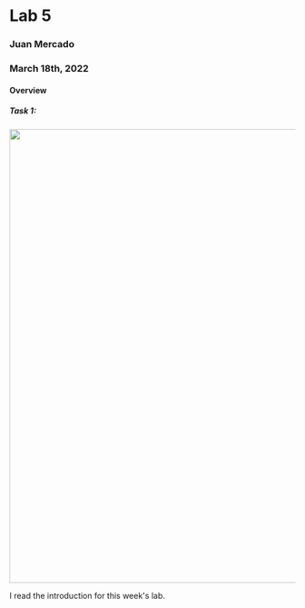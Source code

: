 # Lab 5

### Juan Mercado
### March 18th, 2022

#### Overview

##### Task 1:

<img src="" width="800">

I read the introduction for this week's lab.
